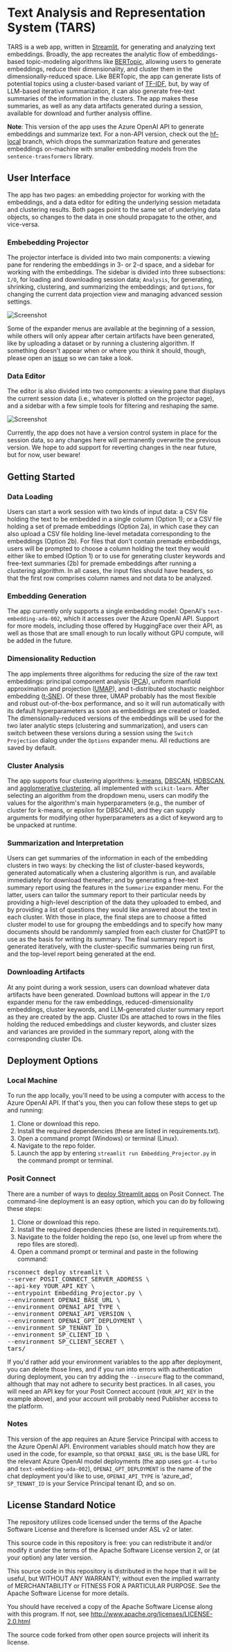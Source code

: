 # Text Analysis and Representation System (TARS)
TARS is a web app, written in [Streamlit](https://streamlit.io/), for generating and analyzing text embeddings. Broadly, the app recreates the analytic flow of embeddings-based topic-modeling algorithms like [BERTopic](https://maartengr.github.io/BERTopic/index.html), allowing users to generate embeddings, reduce their dimensionality, and cluster them in the dimensionally-reduced space. Like BERTopic, the app can generate lists of potential topics using a cluster-based variant of [TF-IDF](https://en.wikipedia.org/wiki/Tf–idf), but, by way of LLM-based iterative summarization, it can also generate free-text summaries of the information in the clusters. The app makes these summaries, as well as any data artifacts generated during a session, available for download and further analysis offline.

**Note**: This version of the app uses the Azure OpenAI API to generate embeddings and summarize text. For a non-API version, check out the [hf-local](https://github.com/scotthlee/tars/tree/hf-local) branch, which drops the summarization feature and generates embeddings on-machine with smaller embedding models from the `sentence-transformers` library.

## User Interface
The app has two pages: an embedding projector for working with the embeddings, and a data editor for editing the underlying session metadata and clustering results. Both pages point to the same set of underlying data objects, so changes to the data in one should propagate to the other, and vice-versa.

### Embebedding Projector
The projector interface is divided into two main components: a viewing pane for rendering the embeddings in 3- or 2-d space, and a sidebar for working with the embeddings. The sidebar is divided into three subsections: `I/O`, for loading and downloading session data; `Analysis`, for generating, shrinking, clustering, and summarizing the embeddings; and `Options`, for changing the current data projection view and managing advanced session settings.

![Screenshot](data/main.png)

Some of the expander menus are available at the beginning of a session, while others will only appear after certain artifacts have been generated, like by uploading a dataset or by running a clustering algorithm. If something doesn't appear when or where you think it should, though, please open an [issue](https://github.com/scotthlee/nlp-tool/issues/) so we can take a look.

### Data Editor
The editor is also divided into two components: a viewing pane that displays the current session data (i.e., whatever is plotted on the projector page), and a sidebar with a few simple tools for filtering and reshaping the same. 

![Screenshot](data/editor_page.png)

Currently, the app does not have a version control system in place for the session data, so any changes here will permanently overwrite the previous version. We hope to add support for reverting changes in the near future, but for now, user beware!

## Getting Started
### Data Loading
Users can start a work session with two kinds of input data: a CSV file holding the text to be embedded in a single column (Option 1); or a CSV file holding a set of premade embeddings (Option 2a), in which case they can also upload a CSV file holding line-level metadata corresponding to the embeddings (Option 2b). For files that don't contain premade embeddings, users will be prompted to choose a column holding the text they would either like to embed (Option 1) or to use for generating cluster keywords and free-text summaries (2b) for premade embeddings after running a clustering algorithm. In all cases, the input files should have headers, so that the first row comprises column names and not data to be analyzed.

### Embedding Generation
The app currently only supports a single embedding model: OpenAI's `text-embedding-ada-002`, which it accesses over the Azure OpenAI API. Support for more models, including those offered by HuggingFace over their API, as well as those that are small enough to run locally without GPU compute, will be added in the future.

### Dimensionality Reduction
The app implements three algorithms for reducing the size of the raw text embeddings: principal component analysis ([PCA](https://en.wikipedia.org/wiki/Principal_component_analysis)), uniform manfiold approximation and projection ([UMAP](https://umap-learn.readthedocs.io/en/latest/)), and t-distributed stochastic neighbor embedding ([t-SNE](https://en.wikipedia.org/wiki/T-distributed_stochastic_neighbor_embedding)). Of these three, UMAP probably has the most flexible and robust out-of-the-box performance, and so it will run automatically with its default hyperparameters as soon as embeddings are created or loaded. The dimensionally-reduced versions of the embeddings will be used for the two later analytic steps (clustering and summarization), and users can switch between these versions during a session using the `Switch Projection` dialog under the `Options` expander menu. All reductions are saved by default.

### Cluster Analysis
The app supports four clustering algorithms: [k-means](https://en.wikipedia.org/wiki/K-means_clustering), [DBSCAN](https://en.wikipedia.org/wiki/DBSCAN), [HDBSCAN](https://hdbscan.readthedocs.io/en/latest/how_hdbscan_works.html), and [agglomerative clustering](https://en.wikipedia.org/wiki/Hierarchical_clustering), all implemented with `scikit-learn`. After selecting an algorithm from the dropdown menu, users can modify the values for the algorithm's main hyperparameters (e.g., the number of cluster for k-means, or epsilon for DBSCAN), and they can supply arguments for modifying other hyperparameters as a dict of keyword arg to be unpacked at runtime.

### Summarization and Interpretation
Users can get summaries of the information in each of the embedding clusters in two ways: by checking the list of cluster-based keywords, generated automatically when a clustering algorithm is run, and available immediately for download thereafter; and by generating a free-text summary report using the features in the `Summarize` expander menu. For the latter, users can tailor the summary report to their particular needs by providing a high-level description of the data they uploaded to embed, and by providing a list of questions they would like answered about the text in each cluster. With those in place, the final steps are to choose a fitted cluster model to use for groupng the embeddings and to specify how many documents should be randommly sampled from each cluster for ChatGPT to use as the basis for writing its summary. The final summary report is generated iteratively, with the cluster-specific summaries being run first, and the top-level report being generated at the end.

### Downloading Artifacts
At any point during a work session, users can download whatever data artifacts have been generated. Download buttons will appear in the `I/O` expander menu for the raw embeddings, reduced-dimensionality embeddings, cluster keywords, and LLM-generated cluster summary report as they are created by the app. Cluster IDs are attached to rows in the files holding the reduced embeddings and cluster keywords, and cluster sizes and variances are provided in the summary report, along with the corresponding cluster IDs. 

## Deployment Options
### Local Machine
To run the app locally, you'll need to be using a computer with access to the Azure OpenAI API. If that's you, then you can follow these steps to get up and running:

1. Clone or download this repo.
2. Install the required dependencies (these are listed in requirements.txt).
3. Open a command prompt (Windows) or terminal (Linux).
4. Navigate to the repo folder.
5. Launch the app by entering `streamlit run Embedding_Projector.py` in the command prompt or terminal.

### Posit Connect
There are a number of ways to [deploy Streamlit apps](https://docs.posit.co/connect/user/streamlit/) on Posit Connect. The command-line deployment is an easy option, which you can do by following these steps:

1. Clone or download this repo.
2. Install the required dependencies (these are listed in requirements.txt).
3. Navigate to the folder holding the repo (so, one level up from where the repo files are stored).
4. Open a command prompt or terminal and paste in the following command:

<pre>rsconnect deploy streamlit \
--server POSIT_CONNECT_SERVER_ADDRESS \
--api-key YOUR_API_KEY \
--entrypoint Embedding_Projector.py \
--environment OPENAI_BASE_URL \
--environment OPENAI_API_TYPE \
--environment OPENAI_API_VERSION \
--environment OPENAI_GPT_DEPLOYMENT \
--environment SP_TENANT_ID \
--environment SP_CLIENT_ID \
--environment SP_CLIENT_SECRET \
tars/</pre>

If you'd rather add your environment variables to the app after deployment, you can delete those lines, and if you run into errors with authentication during deployment, you can try adding the `--insecure` flag to the command, although that may not adhere to security best practices. In all cases, you will need an API key for your Posit Connect account (`YOUR_API_KEY` in the example above), and your account will probably need Publisher access to the platform.

### Notes
This version of the app requires an Azure Service Principal with access to the Azure OpenAI API. Environment variables should match how they are used in the code, for example, so that `OPENAI_BASE_URL` is the base URL for the relevant Azure OpenAI model deployments (the app uses `gpt-4-turbo` and `text-embedding-ada-002`), `OPENAI_GPT_DEPLOYMENT` is the name of the chat deployment you'd like to use, `OPENAI_API_TYPE` is 'azure_ad', `SP_TENANT_ID` is your Service Principal tenant ID, and so on.

## License Standard Notice
The repository utilizes code licensed under the terms of the Apache Software
License and therefore is licensed under ASL v2 or later.

This source code in this repository is free: you can redistribute it and/or modify it under
the terms of the Apache Software License version 2, or (at your option) any
later version.

This source code in this repository is distributed in the hope that it will be useful, but WITHOUT ANY
WARRANTY; without even the implied warranty of MERCHANTABILITY or FITNESS FOR A
PARTICULAR PURPOSE. See the Apache Software License for more details.

You should have received a copy of the Apache Software License along with this
program. If not, see http://www.apache.org/licenses/LICENSE-2.0.html

The source code forked from other open source projects will inherit its license.
